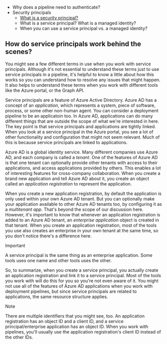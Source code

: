 - Why does a pipeline need to authenticate?
- Security principals
  - [What is a security principal?](https://docs.microsoft.com/azure/role-based-access-control/overview#security-principal)
  - What is a service principal? What is a managed identity?
  - When you can use a service principal vs. a managed identity?

## How do service principals work behind the scenes?

You might see a few different terms in use when you work with service principals. Although it's not essential to understand these terms just to use service principals in a pipeline, it's helpful to know a little about how this works so you can understand how to resolve any issues that might happen. It also helps to understand these terms when you work with different tools like the Azure portal, or the Graph API.

Service principals are a feature of Azure Active Directory. Azure AD has a concept of an _application_, which represents a system, piece of software, process, or some other non-human agent. You can consider a deployment pipeline to be an applicatoin too. In Azure AD, applications can do many different things that are outside the scope of what we're interested in here. The key point is that service principals and applications are tightly linked. When you look at a service principal in the Azure portal, you see a lot of other functionality and configuration that might not seem relevant. Much of this is because service principals are linked to applications.

Azure AD is a global identity service. Many different companies use Azure AD, and each company is called a _tenant_. One of the features of Azure AD is that one tenant can optionally provide other tenants with access to their applications, and access applications provided by others. This enables a lot of interesting features for cross-company collaboration. When you create a brand new application and tell Azure AD about it, you create an object called an _application registration_ to represent the application.

When you create a new application registration, by default the application is only used within your own Azure AD tenant. But you can optionally make your application available to other Azure AD tenants too, by configuring it as a _multitenant app_. That's beyond the scope of our discussion here. However, it's important to know that whenever an application registration is added to an Azure AD tenant, an _enterprise application_ object is created in that tenant. When you create an application registration, most of the tools you use also creates an enterprise in your own tenant at the same time, so you don't notice there's a difference here.

> [!IMPORTANT]
> A service principal is the same thing as an enterprise application. Some tools uses one name and other tools uses the other.

So, to summarize, when you create a service principal, you actually create an application registration and link it to a service principal. Most of the tools you work with will do this for you so you're not even aware of it. You might not use all of the features of Azure AD applications when you work with deployment pipelines, but since service principals are related to applications, the same resource structure applies.

> [!NOTE]
> There are multiple identifiers that you might see, too. An application registration has an object ID and a client ID, and a service principal/enterprise application has an object ID. When you work with pipelines, you'll usually use the application registration's client ID instead of the other IDs.
